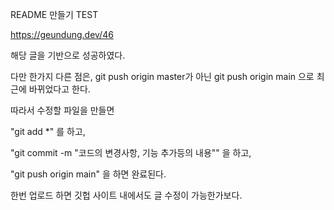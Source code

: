 README 만들기 TEST


https://geundung.dev/46

해당 글을 기반으로 성공하였다.

다만 한가지 다른 점은, git push origin master가 아닌 git push origin main 으로 최근에 바뀌었다고 한다.

따라서 수정할 파일을 만들면

"git add *" 를 하고, 

"git commit -m "코드의 변경사항, 기능 추가등의 내용"" 을 하고,

"git push origin main" 을 하면 완료된다.


한번 업로드 하면 깃헙 사이트 내에서도 글 수정이 가능한가보다.
